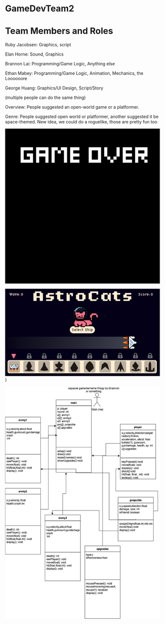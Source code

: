 # GameDevTeam2
# Team Members and Roles
Ruby Jacobsen: Graphics, script

Elan Horne: Sound, Graphics

Brannon Lai: Programming/Game Logic, Anything else

Ethan Mabey: Programming/Game Logic, Animation, Mechanics, the Loooooore

George Huang: Graphics/UI Design, Script/Story

(multiple people can do the same thing)

Overview: People suggested an open-world game or a platformer.

Genre: People suggested open world or platformer, another suggested it be space-themed. New idea, we could do a roguelike, those are pretty fun too


![Game Over](https://github.com/RubyJacobsen/GameDevTeam2/blob/main/images/GameOver.png)

![start screen](https://github.com/RubyJacobsen/GameDevTeam2/blob/main/images/StartScreenGH.png))

![mockup](https://github.com/RubyJacobsen/GameDevTeam2/blob/main/images/Untitled%20Diagram(3)(3).drawio(1).png)


